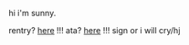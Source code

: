 hi i'm sunny.

rentry? [here](https://rentry.co/suapt) !!! ata? [here](https://lovesua.atabook.org/) !!! sign or i will cry/hj
